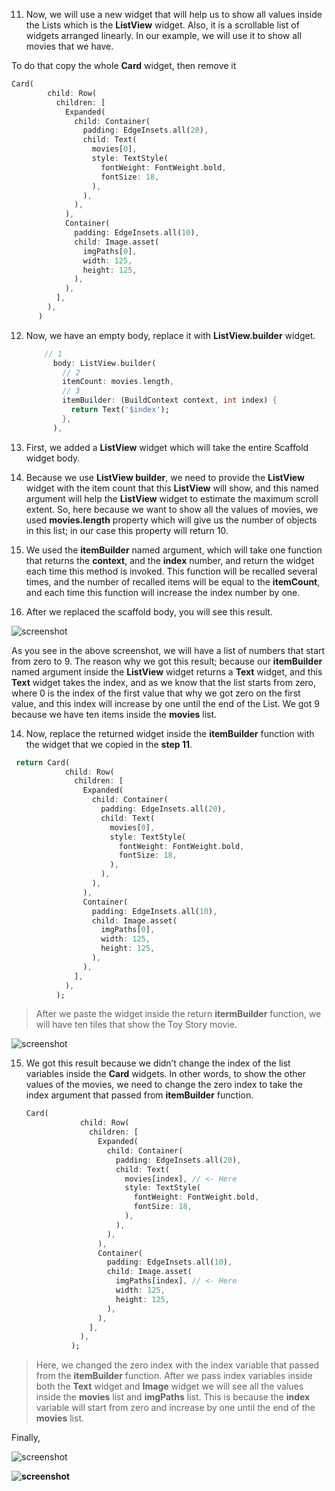 


11. Now, we will use a new widget that will help us to show all values inside the Lists which is the **ListView** widget. Also, it is a scrollable list of widgets arranged linearly. In our example, we will use it to show all movies that we have. 

To do that copy the whole **Card** widget, then remove it

```dart
Card(
        child: Row(
          children: [
            Expanded(
              child: Container(
                padding: EdgeInsets.all(20),
                child: Text(
                  movies[0],
                  style: TextStyle(
                    fontWeight: FontWeight.bold,
                    fontSize: 18,
                  ),
                ),
              ),
            ),
            Container(
              padding: EdgeInsets.all(10),
              child: Image.asset(
                imgPaths[0],
                width: 125,
                height: 125,
              ),
            ),
          ],
        ),
      )
```





12. Now, we have an empty body, replace it with **ListView.builder** widget.

    ```dart
        // 1
          body: ListView.builder(
            // 2
            itemCount: movies.length,
            // 3
            itemBuilder: (BuildContext context, int index) {
              return Text('$index');
            },
          ),
    ```

1. First, we added a **ListView** widget which will take the entire Scaffold widget body.
2. Because we use **ListView builder**, we need to provide the **ListView** widget with the item count that this **ListView** will show, and this named argument will help the **ListView** widget to estimate the maximum scroll extent. So, here because we want to show all the values of movies, we used **movies.length** property which will give us the number of objects in this list; in our case this property will return 10.
3. We used the **itemBuilder** named argument, which will take one function that returns the **context**, and the **index** number, and return the widget each time this method is invoked. This function will be recalled several times, and the number of recalled items will be equal to the **itemCount**, and each time this function will increase the index number by one. 





13. After we replaced the scaffold body, you will see this result. 

![screenshot](https://lh6.googleusercontent.com/7pKfusFSZ1_YtuxZFfRyzxspxovO7WKAQ6Ideke9LGXPT8yP_PqvGypBTEkTr0-LZIZ_Wea6LAlDD3XU0QyxVWI0mFQDAoj0cAKHjXjTGCD_R3QxRXYYEgItBWvecOafUQv37tP8)

As you see in the above screenshot, we will have a list of numbers that start from zero to 9. The reason why we got this result; because our **itemBuilder** named argument inside the **ListView** widget returns a **Text** widget, and this **Text** widget takes the index, and as we know that the list starts from zero, where 0 is the index of the first value that why we got zero on the first value, and this index will increase by one until the end of the List. We got 9 because we have ten items inside the **movies** list.







14. Now, replace the returned widget inside the **itemBuilder** function with the widget that we copied in the **step 11**. 

```dart
 return Card(
            child: Row(
              children: [
                Expanded(
                  child: Container(
                    padding: EdgeInsets.all(20),
                    child: Text(
                      movies[0],
                      style: TextStyle(
                        fontWeight: FontWeight.bold,
                        fontSize: 18,
                      ),
                    ),
                  ),
                ),
                Container(
                  padding: EdgeInsets.all(10),
                  child: Image.asset(
                    imgPaths[0],
                    width: 125,
                    height: 125,
                  ),
                ),
              ],
            ),
          );
```

>  After we paste the widget inside the return **itermBuilder** function, we will have ten tiles that show the Toy Story movie.

![screenshot](https://lh6.googleusercontent.com/jyE1hSZxCuGuxe2t4KkPx83wS4JLw9fbNrhZSKkwSlMdEdwjI7zzv95Q6XjzqXt9NIh6fot6pm2PhYreJIAfRcAfyBVNkLNO79uRtuVqifbXoWVnyB0zgozFheRn3KeE1FzzbmX5)



15. We got this result because we didn’t change the index of the list variables inside the **Card** widgets. In other words, to show the other values of the movies, we need to change the zero index to take the index argument that passed from **itemBuilder** function.

    ```dart
    Card(
                child: Row(
                  children: [
                    Expanded(
                      child: Container(
                        padding: EdgeInsets.all(20),
                        child: Text(
                          movies[index], // <- Here
                          style: TextStyle(
                            fontWeight: FontWeight.bold,
                            fontSize: 18,
                          ),
                        ),
                      ),
                    ),
                    Container(
                      padding: EdgeInsets.all(10),
                      child: Image.asset(
                        imgPaths[index], // <- Here
                        width: 125,
                        height: 125,
                      ),
                    ),
                  ],
                ),
              );
    ```

> Here, we changed the zero index with the index variable that passed from the **itemBuilder** function. After we pass index variables inside both the **Text** widget and **Image** widget we will see all the values inside the **movies** list and **imgPaths** list. This is because the **index** variable will start from zero and increase by one until the end of the **movies** list. 



Finally,   

![screenshot](https://lh3.googleusercontent.com/_6stenCzXIGkbzoECN3_BM4GY7uYlc2eG4kgg8S8xQ58gP-0jifHDKi6LNAzYpLkYOPfvgc74cnHo5oLuhf5oi30Pz8KxhHf4Z2nJqLeRwZ6NabupK1TWIJRF0A2Kdgls_oX9jME)


**![screenshot](https://lh5.googleusercontent.com/F20HQmtLu9HtT_hoYOq8oPuUh2c78fVCnrAY2gyRlIepYhxbdIlrlLehCUO9UcvC1BDqPgUD4A_dM8ve8oYWwkgqAUgPYxzGcMA76SEO7a0B9LlgW08I9SkMzLceVzYYcpnJB7nK)**































































































